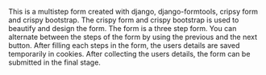 This is a multistep form created with django, django-formtools, cripsy form and crispy bootstrap. The crispy form and crispy bootstrap is used to beautify and design the form. The form is a three step form. You can alternate between the steps of the form by using the previous and the next button. After filling each steps in the form, the users details are saved temporarily in cookies. After collecting the users details, the form can be submitted in the final stage. 
